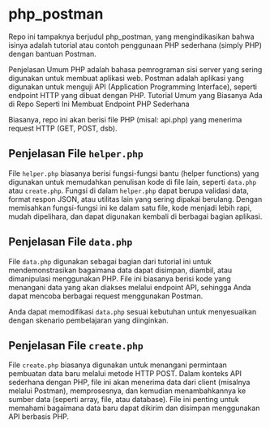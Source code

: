 # php_postman
Repo ini tampaknya berjudul php_postman, yang mengindikasikan bahwa isinya adalah tutorial atau contoh penggunaan PHP sederhana (simply PHP) dengan bantuan Postman.

Penjelasan Umum
PHP adalah bahasa pemrograman sisi server yang sering digunakan untuk membuat aplikasi web.
Postman adalah aplikasi yang digunakan untuk menguji API (Application Programming Interface), seperti endpoint HTTP yang dibuat dengan PHP.
Tutorial Umum yang Biasanya Ada di Repo Seperti Ini
Membuat Endpoint PHP Sederhana

Biasanya, repo ini akan berisi file PHP (misal: api.php) yang menerima request HTTP (GET, POST, dsb).

## Penjelasan File `helper.php`

File `helper.php` biasanya berisi fungsi-fungsi bantu (helper functions) yang digunakan untuk memudahkan penulisan kode di file lain, seperti `data.php` atau `create.php`. Fungsi di dalam `helper.php` dapat berupa validasi data, format respon JSON, atau utilitas lain yang sering dipakai berulang. Dengan memisahkan fungsi-fungsi ini ke dalam satu file, kode menjadi lebih rapi, mudah dipelihara, dan dapat digunakan kembali di berbagai bagian aplikasi.

## Penjelasan File `data.php`

File `data.php` digunakan sebagai bagian dari tutorial ini untuk mendemonstrasikan bagaimana data dapat disimpan, diambil, atau dimanipulasi menggunakan PHP. File ini biasanya berisi kode yang menangani data yang akan diakses melalui endpoint API, sehingga Anda dapat mencoba berbagai request menggunakan Postman.

Anda dapat memodifikasi `data.php` sesuai kebutuhan untuk menyesuaikan dengan skenario pembelajaran yang diinginkan.

## Penjelasan File `create.php`

File `create.php` biasanya digunakan untuk menangani permintaan pembuatan data baru melalui metode HTTP POST. Dalam konteks API sederhana dengan PHP, file ini akan menerima data dari client (misalnya melalui Postman), memprosesnya, dan kemudian menambahkannya ke sumber data (seperti array, file, atau database). File ini penting untuk memahami bagaimana data baru dapat dikirim dan disimpan menggunakan API berbasis PHP.

